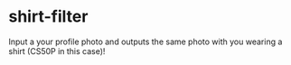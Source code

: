 # shirt-filter
Input a your profile photo and outputs the same photo with you wearing a shirt (CS50P in this case)!
